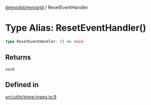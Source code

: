 [@revolist/revogrid](README.md) / ResetEventHandler

# Type Alias: ResetEventHandler()

```ts
type ResetEventHandler: () => void;
```

## Returns

`void`

## Defined in

[src/utils/store.types.ts:9](https://github.com/revolist/revogrid/blob/fc07fa1dfd1d2d56902bfb887503d551faf5878d/src/utils/store.types.ts#L9)
